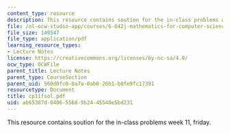```yaml
---
content_type: resource
description: This resource contains soution for the in-class problems week 11, friday.
file: /ol-ocw-studio-app/courses/6-042j-mathematics-for-computer-science-fall-2005/ab65387d040655689b2445540e5bd231_cp11fsol.pdf
file_size: 149547
file_type: application/pdf
learning_resource_types:
- Lecture Notes
license: https://creativecommons.org/licenses/by-nc-sa/4.0/
ocw_type: OCWFile
parent_title: Lecture Notes
parent_type: CourseSection
parent_uid: 560d0fc0-0a7a-0ab0-26b1-b8fe9fc17391
resourcetype: Document
title: cp11fsol.pdf
uid: ab65387d-0406-5568-9b24-45540e5bd231
---
```

This resource contains soution for the in-class problems week 11, friday.